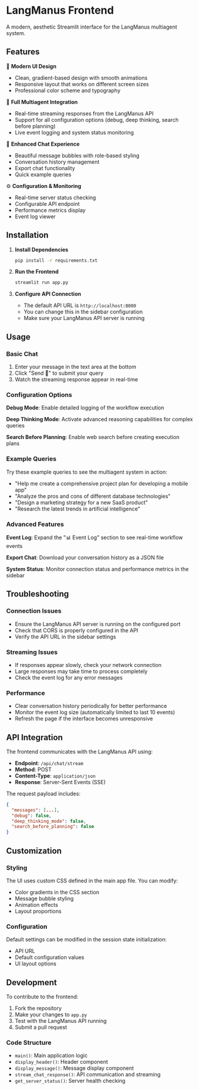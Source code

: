  # LangManus Frontend

A modern, aesthetic Streamlit interface for the LangManus multiagent system.

## Features

🎨 **Modern UI Design**
- Clean, gradient-based design with smooth animations
- Responsive layout that works on different screen sizes
- Professional color scheme and typography

🤖 **Full Multiagent Integration**
- Real-time streaming responses from the LangManus API
- Support for all configuration options (debug, deep thinking, search before planning)
- Live event logging and system status monitoring

💬 **Enhanced Chat Experience**
- Beautiful message bubbles with role-based styling
- Conversation history management
- Export chat functionality
- Quick example queries

⚙️ **Configuration & Monitoring**
- Real-time server status checking
- Configurable API endpoint
- Performance metrics display
- Event log viewer

## Installation

1. **Install Dependencies**
   ```bash
   pip install -r requirements.txt
   ```

2. **Run the Frontend**
   ```bash
   streamlit run app.py
   ```

3. **Configure API Connection**
   - The default API URL is `http://localhost:8000`
   - You can change this in the sidebar configuration
   - Make sure your LangManus API server is running

## Usage

### Basic Chat
1. Enter your message in the text area at the bottom
2. Click "Send 🚀" to submit your query
3. Watch the streaming response appear in real-time

### Configuration Options

**Debug Mode**: Enable detailed logging of the workflow execution

**Deep Thinking Mode**: Activate advanced reasoning capabilities for complex queries

**Search Before Planning**: Enable web search before creating execution plans

### Example Queries

Try these example queries to see the multiagent system in action:

- "Help me create a comprehensive project plan for developing a mobile app"
- "Analyze the pros and cons of different database technologies"
- "Design a marketing strategy for a new SaaS product"
- "Research the latest trends in artificial intelligence"

### Advanced Features

**Event Log**: Expand the "📊 Event Log" section to see real-time workflow events

**Export Chat**: Download your conversation history as a JSON file

**System Status**: Monitor connection status and performance metrics in the sidebar

## Troubleshooting

### Connection Issues
- Ensure the LangManus API server is running on the configured port
- Check that CORS is properly configured in the API
- Verify the API URL in the sidebar settings

### Streaming Issues
- If responses appear slowly, check your network connection
- Large responses may take time to process completely
- Check the event log for any error messages

### Performance
- Clear conversation history periodically for better performance
- Monitor the event log size (automatically limited to last 10 events)
- Refresh the page if the interface becomes unresponsive

## API Integration

The frontend communicates with the LangManus API using:

- **Endpoint**: `/api/chat/stream`
- **Method**: POST
- **Content-Type**: `application/json`
- **Response**: Server-Sent Events (SSE)

The request payload includes:
```json
{
  "messages": [...],
  "debug": false,
  "deep_thinking_mode": false,
  "search_before_planning": false
}
```

## Customization

### Styling
The UI uses custom CSS defined in the main app file. You can modify:
- Color gradients in the CSS section
- Message bubble styling
- Animation effects
- Layout proportions

### Configuration
Default settings can be modified in the session state initialization:
- API URL
- Default configuration values
- UI layout options

## Development

To contribute to the frontend:

1. Fork the repository
2. Make your changes to `app.py`
3. Test with the LangManus API running
4. Submit a pull request

### Code Structure
- `main()`: Main application logic
- `display_header()`: Header component
- `display_message()`: Message display component
- `stream_chat_response()`: API communication and streaming
- `get_server_status()`: Server health checking